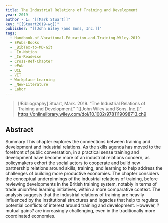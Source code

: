 ```yaml
---
title: The Industrial Relations of Training and Development
year: 2019
author - 1: "[[Mark Stuart]]"
key: "[[Stuart2019-wg]]"
publisher: "[[John Wiley \and Sons, Inc.]]"
tags:
  - Handbook-of-Vocational-Education-and-Training-Wiley-2019
  - EPubs-Books
  - _BibTex-to-MD-Git
  - _In-Notion
  - _In-Readwise
  - Cross-Ref-Chapter
  - ePub
  - UCL
  - VET
  - Workplace-Learning
  - _New-Literature
  - Labor
---
```


> [!Bibliography]
> Stuart, Mark. 2019. “The Industrial Relations of Training and Development.” "[[John Wiley \and Sons, Inc.]]". https://onlinelibrary.wiley.com/doi/10.1002/9781119098713.ch9

## Abstract
Summary This chapter explores the connections between training and development and industrial relations. As the skills agenda has moved to the forefront of public conversation, in a practical sense training and development have become more of an industrial relations concern, as policymakers exhort the social actors to cooperate and build new partnership relations around skills, training, and learning to help address the challenges of building more productive economies. The chapter considers the conceptual underpinnings of the industrial relations of training, before reviewing developments in the British training system, notably in terms of trade union?led learning initiatives, within a more comparative context. The analysis suggests that the industrial relations of training are heavily influenced by the institutional structures and legacies that help to regulate potential conflicts of interest around training and development. However, ?mutual gains? are increasingly challenging, even in the traditionally more coordinated economies.